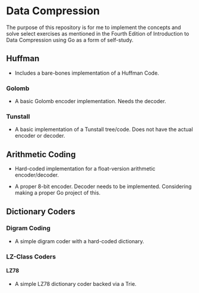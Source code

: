 # Data Compression

The purpose of this repository is for me to implement the concepts and solve select exercises as mentioned in the Fourth Edition of Introduction to Data Compression using Go as a form of self-study.

## Huffman

* Includes a bare-bones implementation of a Huffman Code.

### Golomb

* A basic Golomb encoder implementation. Needs the decoder.

### Tunstall

* A basic implementation of a Tunstall tree/code. Does not have the actual encoder or decoder.

## Arithmetic Coding

* Hard-coded implementation for a float-version arithmetic encoder/decoder.

* A proper 8-bit encoder. Decoder needs to be implemented. Considering making a proper Go project of this.

## Dictionary Coders

### Digram Coding

* A simple digram coder with a hard-coded dictionary.

### LZ-Class Coders

#### LZ78

* A simple LZ78 dictionary coder backed via a Trie.
